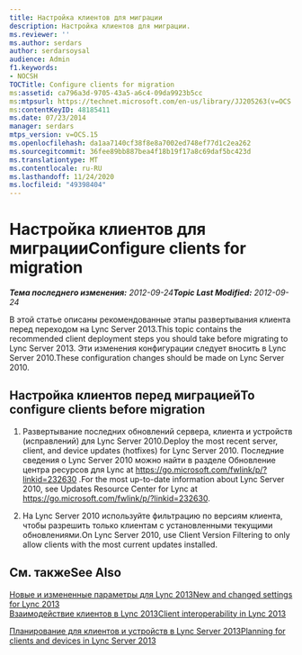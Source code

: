 ```yaml
---
title: Настройка клиентов для миграции
description: Настройка клиентов для миграции.
ms.reviewer: ''
ms.author: serdars
author: serdarsoysal
audience: Admin
f1.keywords:
- NOCSH
TOCTitle: Configure clients for migration
ms:assetid: ca796a3d-9705-43a5-a6c4-09da9923b5cc
ms:mtpsurl: https://technet.microsoft.com/en-us/library/JJ205263(v=OCS.15)
ms:contentKeyID: 48185411
ms.date: 07/23/2014
manager: serdars
mtps_version: v=OCS.15
ms.openlocfilehash: da1aa7140cf38f8e8a7002ed748ef77d1c2ea262
ms.sourcegitcommit: 36fee89bb887bea4f18b19f17a8c69daf5bc423d
ms.translationtype: MT
ms.contentlocale: ru-RU
ms.lasthandoff: 11/24/2020
ms.locfileid: "49398404"
---
```

# <a name="configure-clients-for-migration"></a><span data-ttu-id="81259-103">Настройка клиентов для миграции</span><span class="sxs-lookup"><span data-stu-id="81259-103">Configure clients for migration</span></span>

<div data-xmlns="http://www.w3.org/1999/xhtml">

<div class="topic" data-xmlns="http://www.w3.org/1999/xhtml" data-msxsl="urn:schemas-microsoft-com:xslt" data-cs="https://msdn.microsoft.com/">

<div data-asp="https://msdn2.microsoft.com/asp">



</div>

<div id="mainSection">

<div id="mainBody"><span data-ttu-id="81259-104">

<span> </span></span><span class="sxs-lookup"><span data-stu-id="81259-104">

<span> </span></span></span>

<span data-ttu-id="81259-105">_**Тема последнего изменения:** 2012-09-24_</span><span class="sxs-lookup"><span data-stu-id="81259-105">_**Topic Last Modified:** 2012-09-24_</span></span>

<span data-ttu-id="81259-106">В этой статье описаны рекомендованные этапы развертывания клиента перед переходом на Lync Server 2013.</span><span class="sxs-lookup"><span data-stu-id="81259-106">This topic contains the recommended client deployment steps you should take before migrating to Lync Server 2013.</span></span> <span data-ttu-id="81259-107">Эти изменения конфигурации следует вносить в Lync Server 2010.</span><span class="sxs-lookup"><span data-stu-id="81259-107">These configuration changes should be made on Lync Server 2010.</span></span>

<div>

## <a name="to-configure-clients-before-migration"></a><span data-ttu-id="81259-108">Настройка клиентов перед миграцией</span><span class="sxs-lookup"><span data-stu-id="81259-108">To configure clients before migration</span></span>

1.  <span data-ttu-id="81259-109">Развертывание последних обновлений сервера, клиента и устройств (исправлений) для Lync Server 2010.</span><span class="sxs-lookup"><span data-stu-id="81259-109">Deploy the most recent server, client, and device updates (hotfixes) for Lync Server 2010.</span></span> <span data-ttu-id="81259-110">Последние сведения о Lync Server 2010 можно найти в разделе Обновление центра ресурсов для Lync at <https://go.microsoft.com/fwlink/p/?linkid=232630> .</span><span class="sxs-lookup"><span data-stu-id="81259-110">For the most up-to-date information about Lync Server 2010, see Updates Resource Center for Lync at <https://go.microsoft.com/fwlink/p/?linkid=232630>.</span></span>

2.  <span data-ttu-id="81259-111">На Lync Server 2010 используйте фильтрацию по версиям клиента, чтобы разрешить только клиентам с установленными текущими обновлениями.</span><span class="sxs-lookup"><span data-stu-id="81259-111">On Lync Server 2010, use Client Version Filtering to only allow clients with the most current updates installed.</span></span>

</div>

<div>

## <a name="see-also"></a><span data-ttu-id="81259-112">См. также</span><span class="sxs-lookup"><span data-stu-id="81259-112">See Also</span></span>


[<span data-ttu-id="81259-113">Новые и измененные параметры для Lync 2013</span><span class="sxs-lookup"><span data-stu-id="81259-113">New and changed settings for Lync 2013</span></span>](lync-server-2013-new-and-changed-settings-for-lync-2013.md)  
[<span data-ttu-id="81259-114">Взаимодействие клиентов в Lync 2013</span><span class="sxs-lookup"><span data-stu-id="81259-114">Client interoperability in Lync 2013</span></span>](lync-server-2013-client-interoperability-in-lync-2013.md)  


[<span data-ttu-id="81259-115">Планирование для клиентов и устройств в Lync Server 2013</span><span class="sxs-lookup"><span data-stu-id="81259-115">Planning for clients and devices in Lync Server 2013</span></span>](lync-server-2013-planning-for-clients-and-devices.md)  
  

<span data-ttu-id="81259-116"></div>

</div>

<span> </span>

</div>

</div>

</span><span class="sxs-lookup"><span data-stu-id="81259-116"></div>

</div>

<span> </span>

</div>

</div>

</span></span></div>


